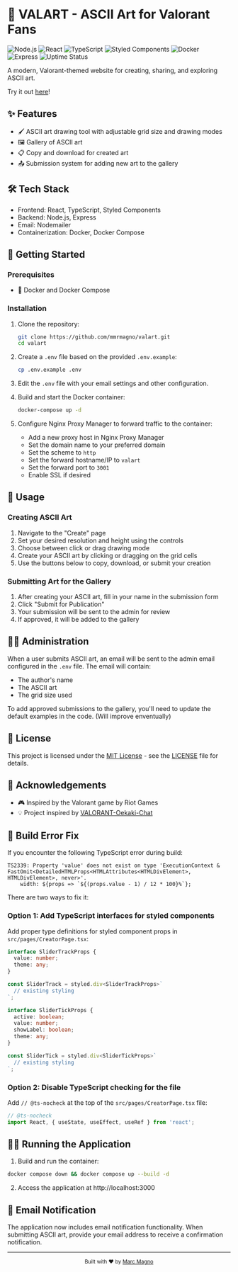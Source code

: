 # 🎨 VALART - ASCII Art for Valorant Fans

![Node.js](https://img.shields.io/badge/Node.js-339933?style=for-the-badge&logo=nodedotjs&logoColor=white)
![React](https://img.shields.io/badge/React-20232A?style=for-the-badge&logo=react&logoColor=61DAFB)
![TypeScript](https://img.shields.io/badge/TypeScript-007ACC?style=for-the-badge&logo=typescript&logoColor=white)
![Styled Components](https://img.shields.io/badge/styled--components-DB7093?style=for-the-badge&logo=styled-components&logoColor=white)
![Docker](https://img.shields.io/badge/Docker-2CA5E0?style=for-the-badge&logo=docker&logoColor=white)
![Express](https://img.shields.io/badge/Express.js-000000?style=for-the-badge&logo=express&logoColor=white)
![Uptime Status](https://uptime.marc-os.com/api/badge/13/status?style=for-the-badge)


A modern, Valorant-themed website for creating, sharing, and exploring ASCII art.

Try it out [here](https://val.marc-os.com)!

## ✨ Features

- 🖌️ ASCII art drawing tool with adjustable grid size and drawing modes
- 🖼️ Gallery of ASCII art
- 📋 Copy and download for created art
- 📤 Submission system for adding new art to the gallery

## 🛠️ Tech Stack

- Frontend: React, TypeScript, Styled Components
- Backend: Node.js, Express
- Email: Nodemailer
- Containerization: Docker, Docker Compose

## 🚀 Getting Started

### Prerequisites

- 🐳 Docker and Docker Compose

### Installation

1. Clone the repository:
   ```bash
   git clone https://github.com/mmrmagno/valart.git
   cd valart
   ```

2. Create a `.env` file based on the provided `.env.example`:
   ```bash
   cp .env.example .env
   ```

3. Edit the `.env` file with your email settings and other configuration.

4. Build and start the Docker container:
   ```bash
   docker-compose up -d
   ```

5. Configure Nginx Proxy Manager to forward traffic to the container:
   - Add a new proxy host in Nginx Proxy Manager
   - Set the domain name to your preferred domain
   - Set the scheme to `http`
   - Set the forward hostname/IP to `valart`
   - Set the forward port to `3001`
   - Enable SSL if desired

## 🎯 Usage

### Creating ASCII Art

1. Navigate to the "Create" page
2. Set your desired resolution and height using the controls
3. Choose between click or drag drawing mode
4. Create your ASCII art by clicking or dragging on the grid cells
5. Use the buttons below to copy, download, or submit your creation

### Submitting Art for the Gallery

1. After creating your ASCII art, fill in your name in the submission form
2. Click "Submit for Publication"
3. Your submission will be sent to the admin for review
4. If approved, it will be added to the gallery

## 👨‍💼 Administration

When a user submits ASCII art, an email will be sent to the admin email configured in the `.env` file. The email will contain:

- The author's name
- The ASCII art
- The grid size used

To add approved submissions to the gallery, you'll need to update the default examples in the code. (Will improve enventually)

## 📝 License

This project is licensed under the [MIT License](LICENSE) - see the [LICENSE](LICENSE) file for details.

## 🙏 Acknowledgements

- 🎮 Inspired by the Valorant game by Riot Games
- 💡 Project inspired by [VALORANT-Oekaki-Chat](https://github.com/RUNFUNRUN/VALORANT-Oekaki-Chat)

## 🔧 Build Error Fix

If you encounter the following TypeScript error during build:

```
TS2339: Property 'value' does not exist on type 'ExecutionContext & FastOmit<DetailedHTMLProps<HTMLAttributes<HTMLDivElement>, HTMLDivElement>, never>'.
    width: ${props => `${(props.value - 1) / 12 * 100}%`};
```

There are two ways to fix it:

### Option 1: Add TypeScript interfaces for styled components

Add proper type definitions for styled component props in `src/pages/CreatorPage.tsx`:

```typescript
interface SliderTrackProps {
  value: number;
  theme: any;
}

const SliderTrack = styled.div<SliderTrackProps>`
  // existing styling
`;

interface SliderTickProps {
  active: boolean;
  value: number;
  showLabel: boolean;
  theme: any;
}

const SliderTick = styled.div<SliderTickProps>`
  // existing styling
`;
```

### Option 2: Disable TypeScript checking for the file

Add `// @ts-nocheck` at the top of the `src/pages/CreatorPage.tsx` file:

```typescript
// @ts-nocheck
import React, { useState, useEffect, useRef } from 'react';
```

## 🏃‍♂️ Running the Application

1. Build and run the container:
```bash
docker compose down && docker compose up --build -d
```

2. Access the application at http://localhost:3000

## 📧 Email Notification

The application now includes email notification functionality. When submitting ASCII art, provide your email address to receive a confirmation notification.

---

<div align="center">
  <sub>Built with ❤️ by <a href="https://marc-os.com">Marc Magno</a></sub>
</div> 
